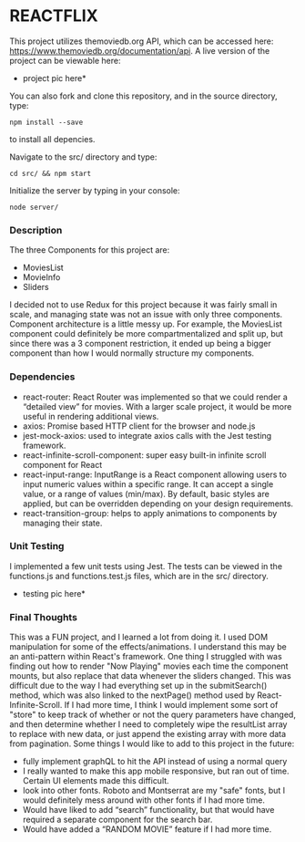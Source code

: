 # REACTFLIX #

This project utilizes themoviedb.org API, which can be accessed here: https://www.themoviedb.org/documentation/api. 
A live version of the project can be viewable here:

* project pic here*

You can also fork and clone this repository, and in the source directory, type: 
```
npm install --save
```
to install all depencies. 

Navigate to the src/ directory and type:
```
cd src/ && npm start 
```

Initialize the server by typing in your console:
```
node server/
```

### Description ###
The three Components for this project are: 
- MoviesList
- MovieInfo
- Sliders

I decided not to use Redux for this project because it was fairly small in scale, and managing state was not an issue with only three components.
Component architecture is a little messy up. For example, the MoviesList component could definitely be more compartmentalized and split up, but since there was a 3 component restriction, it ended up being a bigger component than how I would normally structure my components.



### Dependencies ###

- react-router: React Router was implemented so that we could render a “detailed view” for movies. With a larger scale project, it would be more useful in rendering additional views.
- axios: Promise based HTTP client for the browser and node.js
- jest-mock-axios: used to integrate axios calls with the Jest testing framework.
- react-infinite-scroll-component: super easy built-in infinite scroll component for React
- react-input-range: InputRange is a React component allowing users to input numeric values within a specific range. It can accept a single value, or a range of values (min/max). By default, basic styles are applied, but can be overridden depending on your design requirements.
- react-transition-group: helps to apply animations to components by managing their state.


### Unit Testing ###
I implemented a few unit tests using Jest. The tests can be viewed in the functions.js and functions.test.js files, which are in the src/ directory.
* testing pic here*

### Final Thoughts ###

This was a FUN project, and I learned a lot from doing it. I used DOM manipulation for some of the effects/animations. I understand this may be an anti-pattern within React's framework.
One thing I struggled with was finding out how to render "Now Playing" movies each time the component mounts, but also replace that data whenever the sliders changed. This was difficult due to the way I had everything set up in the submitSearch() method, which was also linked to the nextPage() method used by React-Infinite-Scroll.
If I had more time, I think I would implement some sort of "store" to keep track of whether or not the query parameters have changed, and then determine whether I need to completely wipe the resultList array to replace with new data, or just append the existing array with more data from pagination.
Some things I would like to add to this project in the future:
- fully implement graphQL to hit the API instead of using a normal query
- I really wanted to make this app mobile responsive, but ran out of time. Certain UI elements made this difficult. 
- look into other fonts. Roboto and Montserrat are my "safe" fonts, but I would definitely mess around with other fonts if I had more time.
- Would have liked to add “search” functionality, but that would have required a separate component for the search bar.
- Would have added a “RANDOM MOVIE” feature if I had more time.

